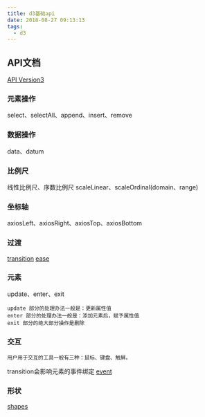 ```yaml
---
title: d3基础api
date: 2018-08-27 09:13:13
tags:
  - d3
---
```


## API文档
[API Version3](https://github.com/d3/d3/blob/master/API.md)

### 元素操作
select、selectAll、append、insert、remove

### 数据操作
data、datum

### 比例尺
线性比例尺、序数比例尺
scaleLinear、scaleOrdinal(domain、range)

### 坐标轴
axiosLeft、axiosRight、axiosTop、axiosBottom

### 过渡
[transition](https://github.com/d3/d3-transition)
[ease](https://github.com/d3/d3-ease)

### 元素
update、enter、exit
```
update 部分的处理办法一般是：更新属性值
enter 部分的处理办法一般是：添加元素后，赋予属性值
exit 部分的绝大部分操作是删除
```

### 交互
```
用户用于交互的工具一般有三种：鼠标、键盘、触屏。
```
transition会影响元素的事件绑定
[event](https://github.com/d3/d3/blob/master/API.md#handling-events)

### 形状
[shapes](https://github.com/d3/d3-shape)

